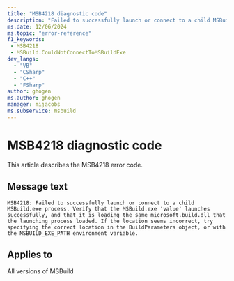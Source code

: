 ```yaml
---
title: "MSB4218 diagnostic code"
description: "Failed to successfully launch or connect to a child MSBuild.exe process. Verify that the MSBuild.exe 'value' launches successfully, and that it is loading the same microsoft.build.dll that the launching process loaded. If the location seems incorrect, try specifying the correct location in the BuildParameters object, or with the MSBUILD_EXE_PATH environment variable."
ms.date: 12/06/2024
ms.topic: "error-reference"
f1_keywords:
 - MSB4218
 - MSBuild.CouldNotConnectToMSBuildExe
dev_langs:
  - "VB"
  - "CSharp"
  - "C++"
  - "FSharp"
author: ghogen
ms.author: ghogen
manager: mijacobs
ms.subservice: msbuild
---
```


# MSB4218 diagnostic code

<!-- :::ErrorDefinitionDescription::: -->
<!-- :::editable-content name="introDescription"::: -->
This article describes the MSB4218 error code.
<!-- :::editable-content-end::: -->

## Message text

```output
MSB4218: Failed to successfully launch or connect to a child MSBuild.exe process. Verify that the MSBuild.exe 'value' launches successfully, and that it is loading the same microsoft.build.dll that the launching process loaded. If the location seems incorrect, try specifying the correct location in the BuildParameters object, or with the MSBUILD_EXE_PATH environment variable.
```

<!-- :::editable-content name="postOutputDescription"::: -->
<!--
{StrBegin="MSB4218: "}
-->
<!-- :::editable-content-end::: -->
<!-- :::ErrorDefinitionDescription-end::: -->

## Applies to

All versions of MSBuild
